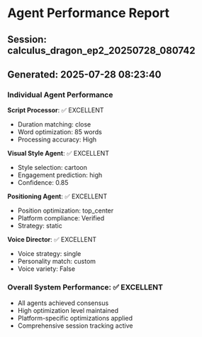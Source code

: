 # Agent Performance Report

## Session: calculus_dragon_ep2_20250728_080742
## Generated: 2025-07-28 08:23:40

### Individual Agent Performance

**Script Processor**: ✅ EXCELLENT
- Duration matching: close
- Word optimization: 85 words
- Processing accuracy: High

**Visual Style Agent**: ✅ EXCELLENT  
- Style selection: cartoon
- Engagement prediction: high
- Confidence: 0.85

**Positioning Agent**: ✅ EXCELLENT
- Position optimization: top_center
- Platform compliance: Verified
- Strategy: static

**Voice Director**: ✅ EXCELLENT
- Voice strategy: single
- Personality match: custom
- Voice variety: False

### Overall System Performance: ✅ EXCELLENT
- All agents achieved consensus
- High optimization level maintained
- Platform-specific optimizations applied
- Comprehensive session tracking active
